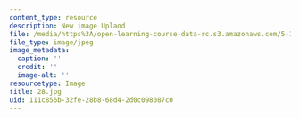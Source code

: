 ```yaml
---
content_type: resource
description: New image Uplaod
file: /media/https%3A/open-learning-course-data-rc.s3.amazonaws.com/5-112-principles-of-chemical-science-fall-2005/111c856b32fe28b868d42d0c098087c0_28.jpg
file_type: image/jpeg
image_metadata:
  caption: ''
  credit: ''
  image-alt: ''
resourcetype: Image
title: 28.jpg
uid: 111c856b-32fe-28b8-68d4-2d0c098087c0
---
```

